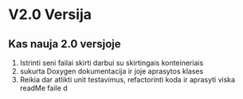 # V2.0 Versija
## Kas nauja 2.0 versjoje
1. Istrinti seni failai skirti darbui su skirtingais konteineriais
2. sukurta Doxygen dokumentacija ir joje aprasytos klases
3. Reikia dar atlikti unit testavimus, refactorinti koda ir aprasyti viska readMe faile
d